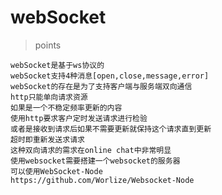 **webSocket**
====
>points
	
	webSocket是基于ws协议的
	webSocket支持4种消息[open,close,message,error]
	webSocket的存在是为了支持客户端与服务端双向通信
	http只能单向请求资源
	如果是一个不稳定频率更新的内容
	使用http要求客户定时发送请求进行检验
	或者是接收到请求后如果不需要更新就保持这个请求直到更新
	超时即重新发送求请求
	这种双向请求的需求在online chat中非常明显
	使用websocket需要搭建一个websocket的服务器
	可以使用WebSocket-Node
	https://github.com/Worlize/Websocket-Node